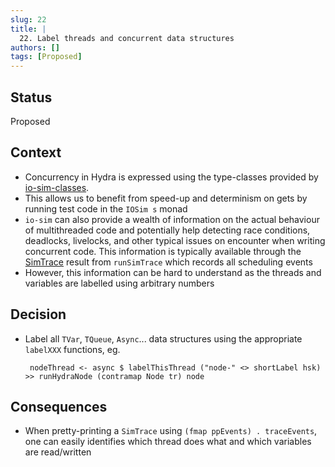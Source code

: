 ```yaml
---
slug: 22
title: |
  22. Label threads and concurrent data structures
authors: []
tags: [Proposed]
---
```


## Status

Proposed

## Context

- Concurrency in Hydra is expressed using the type-classes provided by [io-sim-classes](https://github.com/input-output-hk/io-sim/tree/main/io-classes).
- This allows us to benefit from speed-up and determinism on gets by running test code in the `IOSim s` monad
- `io-sim` can also provide a wealth of information on the actual behaviour of multithreaded code and potentially help detecting race conditions, deadlocks, livelocks, and other typical issues on encounter when writing concurrent code. This information is typically available through the [SimTrace](https://github.com/input-output-hk/io-sim/blob/main/io-sim/src/Control/Monad/IOSim/Types.hs#L689) result from `runSimTrace` which records all scheduling events
- However, this information can be hard to understand as the threads and variables are labelled using arbitrary numbers

## Decision

- Label all `TVar`, `TQueue`, `Async`... data structures using the appropriate `labelXXX` functions, eg.

  ```
   nodeThread <- async $ labelThisThread ("node-" <> shortLabel hsk) >> runHydraNode (contramap Node tr) node
  ```

## Consequences

- When pretty-printing a `SimTrace` using `(fmap ppEvents) . traceEvents`, one can easily identifies which thread does what and which variables are read/written
